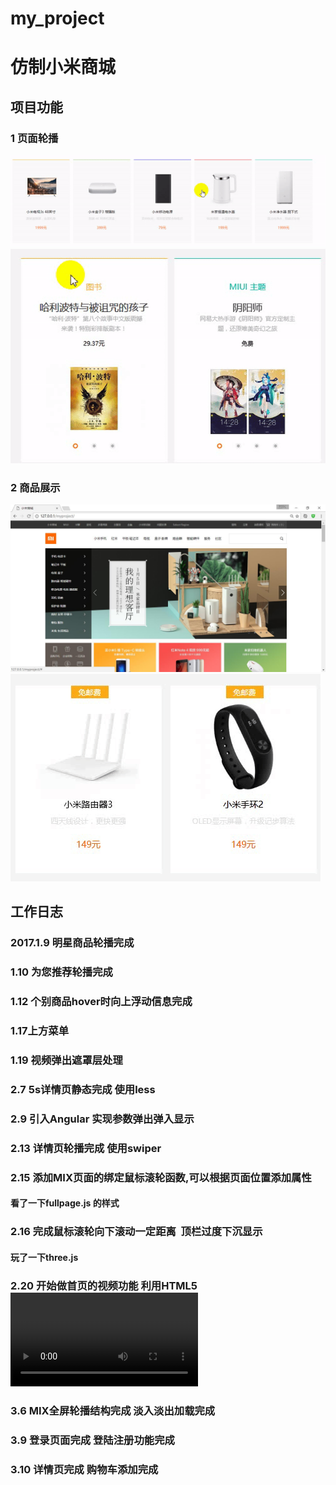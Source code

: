 # my_project
# 仿制小米商城
## 项目功能
### 1 页面轮播
![](example/1.gif)
![](example/3.gif)
### 2 商品展示
![](example/20170322180431.jpg)
![](example/4.gif)
## 工作日志
### 2017.1.9 明星商品轮播完成

### 1.10 为您推荐轮播完成

### 1.12 个别商品hover时向上浮动信息完成

### 1.17上方菜单

### 1.19 视频弹出遮罩层处理

### 2.7 5s详情页静态完成 使用less

### 2.9 引入Angular 实现参数弹出弹入显示

### 2.13 详情页轮播完成 使用swiper

### 2.15 添加MIX页面的绑定鼠标滚轮函数,可以根据页面位置添加属性
#### 看了一下fullpage.js 的样式

### 2.16 完成鼠标滚轮向下滚动一定距离  顶栏过度下沉显示
#### 玩了一下three.js

### 2.20 开始做首页的视频功能 利用HTML5 <video>标签 实现暂停等功能
 
### 3.6 MIX全屏轮播结构完成 淡入淡出加载完成

### 3.9 登录页面完成 登陆注册功能完成

### 3.10 详情页完成 购物车添加完成


